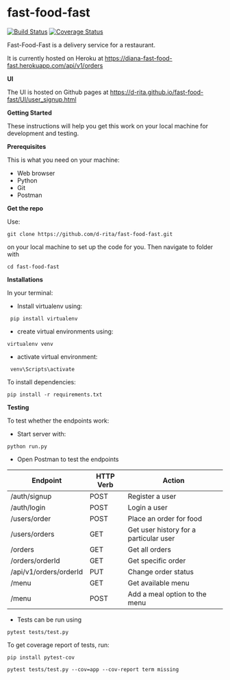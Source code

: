 # fast-food-fast

[![Build Status](https://travis-ci.com/d-rita/fast-food-fast.svg?branch=challenge3)](https://travis-ci.com/d-rita/fast-food-fast)
[![Coverage Status](https://coveralls.io/repos/github/d-rita/fast-food-fast/badge.svg?branch=challenge3)](https://coveralls.io/github/d-rita/fast-food-fast?branch=challenge3)



Fast-Food-Fast is a delivery service for a restaurant. 

It is currently hosted on Heroku at https://diana-fast-food-fast.herokuapp.com/api/v1/orders

**UI**

The UI is hosted on Github pages at https://d-rita.github.io/fast-food-fast/UI/user_signup.html

**Getting Started**

These instructions will help you get this work on your local machine for development and testing.

**Prerequisites**

This is what you need on your machine:
- Web browser
- Python 
- Git
- Postman

**Get the repo**

Use: 
```
git clone https://github.com/d-rita/fast-food-fast.git 
```
on your local machine to set up the code for you. Then navigate to folder with
 ```
 cd fast-food-fast
 ```

**Installations**

In your terminal:
- Install virtualenv using:
```
 pip install virtualenv
```
- create virtual environments using: 
```
virtualenv venv
```
- activate virtual environment:
```
 venv\Scripts\activate
 ```
To install dependencies:
```
pip install -r requirements.txt
```

**Testing**

To test whether the endpoints work:
- Start server with: 
```
python run.py 
```

- Open Postman to test the endpoints

|Endpoint               | HTTP Verb | Action            | 
|-----------------------|-----------| ------------------|
|/auth/signup           |POST       |Register a user     |
|/auth/login            |POST       |Login a user    |
|/users/order           |POST       |Place an order for food |
|/users/orders          |GET        |Get user history for a particular user|
|/orders                |GET        |Get all orders     |
|/orders/orderId        |GET        |Get specific order |
|/api/v1/orders/orderId |PUT        |Change order status|
|/menu                  |GET        |Get available menu     |
|/menu                  |POST       |Add a meal option to the menu  |


- Tests can be run using 
```
pytest tests/test.py
```

To get coverage report of tests, run:
```
pip install pytest-cov
```
```
pytest tests/test.py --cov=app --cov-report term missing
```

